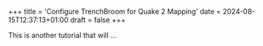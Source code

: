 +++
title = 'Configure TrenchBroom for Quake 2 Mapping'
date = 2024-08-15T12:37:13+01:00
draft = false
+++

This is another tutorial that will ...
